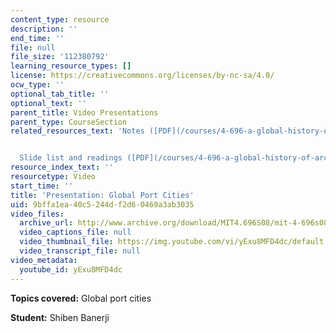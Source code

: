 ```yaml
---
content_type: resource
description: ''
end_time: ''
file: null
file_size: '112380792'
learning_resource_types: []
license: https://creativecommons.org/licenses/by-nc-sa/4.0/
ocw_type: ''
optional_tab_title: ''
optional_text: ''
parent_title: Video Presentations
parent_type: CourseSection
related_resources_text: 'Notes ([PDF](/courses/4-696-a-global-history-of-architecture-writing-seminar-spring-2008/resources/mit4_696s08_project01_notes))


  Slide list and readings ([PDF](/courses/4-696-a-global-history-of-architecture-writing-seminar-spring-2008/resources/mit4_696s08_project01_read))'
resource_index_text: ''
resourcetype: Video
start_time: ''
title: 'Presentation: Global Port Cities'
uid: 9bffa1ea-40c5-244d-f2d6-0469a3ab3035
video_files:
  archive_url: http://www.archive.org/download/MIT4.696S08/mit-4-696s08-shiben-banerji_300k.mp4
  video_captions_file: null
  video_thumbnail_file: https://img.youtube.com/vi/yExu8MFD4dc/default.jpg
  video_transcript_file: null
video_metadata:
  youtube_id: yExu8MFD4dc
---
```


**Topics covered:** Global port cities

**Student:** Shiben Banerji

